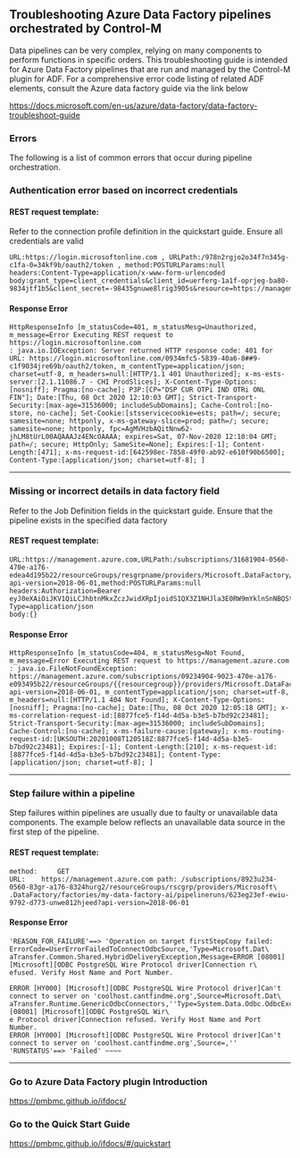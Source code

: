 ## Troubleshooting Azure Data Factory pipelines orchestrated by Control-M
Data pipelines can be very complex, relying on many components to perform functions in specific orders.
This troubleshooting guide is intended for Azure Data Factory pipelines that are run and managed by the Control-M plugin for 
ADF.
For a comprehensive error code listing of related ADF elements, consult the Azure data factory guide via the link below

https://docs.microsoft.com/en-us/azure/data-factory/data-factory-troubleshoot-guide
### Errors
The following is a list of common errors that occur during pipeline orchestration.
### Authentication error based on incorrect credentials
#### REST request template:
Refer to the connection profile definition in the quickstart guide. Ensure all credentials are valid
``` 
URL:https://login.microsoftonline.com , URLPath:/978n2rgjo2o34f7n345g-c1fa-0=34kf9b/oauth2/token , method:POSTURLParams:null
headers:Content-Type=application/x-www-form-urlencoded
body:grant_type=client_credentials&client_id=uerferg-1a1f-oprjeg-ba80-9834jtf1b5&client_secret=-98435gnuwe8lrig3905s&resource=https://management.azure.com/
```
#### Response Error
``` 
HttpResponseInfo [m_statusCode=401, m_statusMesg=Unauthorized, m_message=Error Executing REST request to https://login.microsoftonline.com 
: java.io.IOException: Server returned HTTP response code: 401 for URL: https://login.microsoftonline.com/0934mfc5-5839-40a6-8##9-c1f9034jre69b/oauth2/token, m_contentType=application/json; charset=utf-8, m_headers=null:[HTTP/1.1 401 Unauthorized]; x-ms-ests-server:[2.1.11086.7 - CHI ProdSlices]; X-Content-Type-Options:[nosniff]; Pragma:[no-cache]; P3P:[CP="DSP CUR OTPi IND OTRi ONL FIN"]; Date:[Thu, 08 Oct 2020 12:10:03 GMT]; Strict-Transport-Security:[max-age=31536000; includeSubDomains]; Cache-Control:[no-store, no-cache]; Set-Cookie:[stsservicecookie=ests; path=/; secure; samesite=none; httponly, x-ms-gateway-slice=prod; path=/; secure; samesite=none; httponly, fpc=AgMVHzbAQitNnw62-jhLM8tUrL00AQAAAJz4ENcOAAAA; expires=Sat, 07-Nov-2020 12:10:04 GMT; path=/; secure; HttpOnly; SameSite=None]; Expires:[-1]; Content-Length:[471]; x-ms-request-id:[642598ec-7858-49f0-ab92-e610f90b6500]; Content-Type:[application/json; charset=utf-8]; ]
```
-------------------------------------------
### Missing or incorrect details in data factory field
Refer to the Job Definition fields in the quickstart guide. Ensure that the pipeline exists in the specified data factory
#### REST request template:
``` 
URL:https://management.azure.com,URLPath:/subscriptions/31681904-0560-470e-a176-edea4d195b22/resourceGroups/resgrpname/providers/Microsoft.DataFactory/factories/factoryname/pipelines/bla/createRun?api-version=2018-06-01,method:POSTURLParams:null
headers:Authorization=Bearer eyJ0eXAiOiJKV1QiLCJhbtnMkxZczJwidXRpIjoidS1QX3Z1NHJla3E0RW9mYklnSnNBQSt6pIcP16Izhf3ChDTB5GzA4tB6j0A&Content-Type=application/json
body:{}
```
#### Response Error
```
HttpResponseInfo [m_statusCode=404, m_statusMesg=Not Found, m_message=Error Executing REST request to https://management.azure.com 
: java.io.FileNotFoundException: https://management.azure.com/subscriptions/09234904-9023-470e-a176-e093495b22/resourceGroups/{{resourcegroup}}/providers/Microsoft.DataFactory/factories/bla/pipelines/bla/createRun?api-version=2018-06-01, m_contentType=application/json; charset=utf-8, m_headers=null:[HTTP/1.1 404 Not Found]; X-Content-Type-Options:[nosniff]; Pragma:[no-cache]; Date:[Thu, 08 Oct 2020 12:05:18 GMT]; x-ms-correlation-request-id:[8877fce5-f14d-4d5a-b3e5-b7bd92c23481]; Strict-Transport-Security:[max-age=31536000; includeSubDomains]; Cache-Control:[no-cache]; x-ms-failure-cause:[gateway]; x-ms-routing-request-id:[UKSOUTH:20201008T120518Z:8877fce5-f14d-4d5a-b3e5-b7bd92c23481]; Expires:[-1]; Content-Length:[210]; x-ms-request-id:[8877fce5-f14d-4d5a-b3e5-b7bd92c23481]; Content-Type:[application/json; charset=utf-8]; ]
```
-------------------------------------------
### Step failure within a pipeline
Step failures within pipelines are usually due to faulty or unavailable data components.
The example below reflects an unavailable data source in the first step of the pipeline.
#### REST request template:
```
method: 	GET
URL: 	https://management.azure.com path: /subscriptions/8923u234-0560-83gr-a176-8324hurg2/resourceGroups/rscgrp/providers/Microsoft\
.DataFactory/factories/my-data-factory-ai/pipelineruns/623eg23ef-ewiu-9792-d773-unwe812hjeed?api-version=2018-06-01
```
#### Response Error
```
'REASON_FOR_FAILURE'==> 'Operation on target firstStepCopy failed: ErrorCode=UserErrorFailedToConnectOdbcSource,'Type=Microsoft.Dat\
aTransfer.Common.Shared.HybridDeliveryException,Message=ERROR [08001] [Microsoft][ODBC PostgreSQL Wire Protocol driver]Connection r\
efused. Verify Host Name and Port Number.

ERROR [HY000] [Microsoft][ODBC PostgreSQL Wire Protocol driver]Can't connect to server on 'coolhost.cantfindme.org',Source=Microsoft.Dat\
aTransfer.Runtime.GenericOdbcConnectors,''Type=System.Data.Odbc.OdbcException,Message=ERROR [08001] [Microsoft][ODBC PostgreSQL Wir\
e Protocol driver]Connection refused. Verify Host Name and Port Number.
ERROR [HY000] [Microsoft][ODBC PostgreSQL Wire Protocol driver]Can't connect to server on 'coolhost.cantfindme.org',Source=,'' 
'RUNSTATUS'==> 'Failed' ~~~~
```
-------------------------------------------
### Go to Azure Data Factory plugin Introduction
https://pmbmc.github.io/ifdocs/
### Go to the Quick Start Guide
https://pmbmc.github.io/ifdocs/#/quickstart